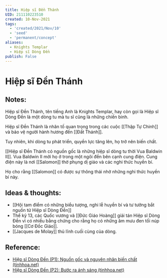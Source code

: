 ```yaml
---
title: Hiệp sĩ Đền Thánh
UID: 211110223510
created: 10-Nov-2021
tags:
  - 'created/2021/Nov/10'
  - 'seed'
  - 'permanent/concept'
aliases:
  - Knights Templar
  - Hiệp sĩ Dòng Đền
publish: False
---
```

# Hiệp sĩ Đền Thánh

## Notes:
Hiệp sĩ Đền Thánh, tên tiếng Anh là Knights Templar, hay còn gọi là Hiệp sĩ Dòng Đền là một dòng tu mà tu sĩ cũng là những chiến binh.

Hiệp sĩ Đền Thánh là nhân tố quan trọng trong các cuộc [[Thập Tự Chinh]] và bảo vệ người hành hương đến [[Đất Thánh]].

Tuy nhiên, khi dòng tu phát triển, quyền lực tăng lên, họ trở nên biến chất.

[[Hiệp sĩ Đền Thánh có nguồn gốc là những hiệp sĩ dòng tu thời Vua Baldwin II]]. Vua Baldwin II mời họ ở trong một ngôi đền bên cạnh cung điện. Cung điện này là nơi [[Salomon]] thờ phụng dị giáo và các nghi thức huyền bí.

Họ cho rằng [[Salomon]] có được sự thông thái nhờ những nghi thức huyền bí này.

## Ideas & thoughts:
- [[Hội tam điểm có những biểu tượng, nghi lễ huyền bí và tư tưởng bắt nguồn từ Hiệp sĩ Dòng Đền]]
- Thế kỷ 13, các Quốc vương và [[Đức Giáo Hoàng]] giải tán Hiệp sĩ Dòng Đền vì có nhiều bằng chứng cho rằng họ có những âm mưu đen tối núp bóng [[Cơ Đốc Giáo]].
- [[Jacques de Molay]] thủ lĩnh cuối cùng của dòng.


## Reference:
- [Hiệp sĩ Dòng Đền (P1): Nguồn gốc và nguyên nhân biến chất (tinhhoa.net)](https://tinhhoa.net/hiep-si-dong-den-va-hoi-tam-diem.html)
- [Hiệp sĩ Dòng Đền (P2): Bước ra ánh sáng (tinhhoa.net)](https://tinhhoa.net/hiep-si-dong-den-p2-buoc-ra-anh-sang.html)

